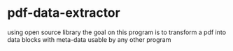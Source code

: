 # pdf-data-extractor
using open source library the goal on this program is to transform a pdf into data blocks with meta-data usable by any other program
